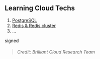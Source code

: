 ## Learning Cloud Techs

1. [PostgreSQL](docs/PostgreSQL.md)
2. [Redis & Redis cluster](docs/Redis.md)
3. …

signed
> ###### Credit: Brilliant Cloud Research Team
